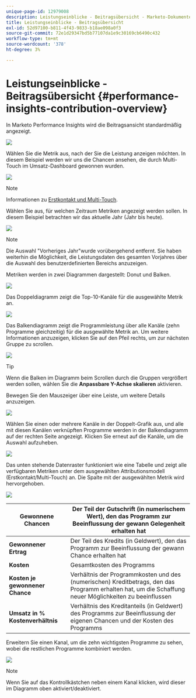 ```yaml
---
unique-page-id: 12979008
description: Leistungseinblicke - Beitragsübersicht - Marketo-Dokumente - Produktdokumentation
title: Leistungseinblicke - Beitragsübersicht
exl-id: 52d97100-b811-4f43-9833-b18ae098a0f3
source-git-commit: 72e1d29347bd5b77107da1e9c30169cb6490c432
workflow-type: tm+mt
source-wordcount: '378'
ht-degree: 3%

---
```


# Leistungseinblicke - Beitragsübersicht {#performance-insights-contribution-overview}

In Marketo Performance Insights wird die Beitragsansicht standardmäßig angezeigt.

![](assets/one-1.png)

Wählen Sie die Metrik aus, nach der Sie die Leistung anzeigen möchten. In diesem Beispiel werden wir uns die Chancen ansehen, die durch Multi-Touch im Umsatz-Dashboard gewonnen wurden.

![](assets/2.png)

>[!NOTE]
>
>Informationen zu [Erstkontakt und Multi-Touch](/help/marketo/product-docs/reporting/revenue-cycle-analytics/revenue-tools/attribution/understanding-attribution.md).

Wählen Sie aus, für welchen Zeitraum Metriken angezeigt werden sollen. In diesem Beispiel betrachten wir das aktuelle Jahr (Jahr bis heute).

![](assets/3-1.png)

>[!NOTE]
>
>Die Auswahl &quot;Vorheriges Jahr&quot;wurde vorübergehend entfernt. Sie haben weiterhin die Möglichkeit, die Leistungsdaten des gesamten Vorjahres über die Auswahl des benutzerdefinierten Bereichs anzuzeigen.

Metriken werden in zwei Diagrammen dargestellt: Donut und Balken.

![](assets/four.png)

Das Doppeldiagramm zeigt die Top-10-Kanäle für die ausgewählte Metrik an.

![](assets/5-1.png)

Das Balkendiagramm zeigt die Programmleistung über alle Kanäle (zehn Programme gleichzeitig) für die ausgewählte Metrik an. Um weitere Informationen anzuzeigen, klicken Sie auf den Pfeil rechts, um zur nächsten Gruppe zu scrollen.

![](assets/six.png)

>[!TIP]
>
>Wenn die Balken im Diagramm beim Scrollen durch die Gruppen vergrößert werden sollen, wählen Sie die **Anpassbare Y-Achse skalieren** aktivieren.

Bewegen Sie den Mauszeiger über eine Leiste, um weitere Details anzuzeigen.

![](assets/seven.png)

Wählen Sie einen oder mehrere Kanäle in der Doppelt-Grafik aus, und alle mit diesen Kanälen verknüpften Programme werden in der Balkendiagramm auf der rechten Seite angezeigt. Klicken Sie erneut auf die Kanäle, um die Auswahl aufzuheben.

![](assets/eight.png)

Das unten stehende Datenraster funktioniert wie eine Tabelle und zeigt alle verfügbaren Metriken unter dem ausgewählten Attributionsmodell (Erstkontakt/Multi-Touch) an. Die Spalte mit der ausgewählten Metrik wird hervorgehoben.

![](assets/9.png)

| **Gewonnene Chancen** | Der Teil der Gutschrift (in numerischem Wert), den das Programm zur Beeinflussung der gewann Gelegenheit erhalten hat |
|---|---|
| **Gewonnener Ertrag** | Der Teil des Kredits (in Geldwert), den das Programm zur Beeinflussung der gewann Chance erhalten hat |
| **Kosten** | Gesamtkosten des Programms |
| **Kosten je gewonnener Chance** | Verhältnis der Programmkosten und des (numerischen) Kreditbetrags, den das Programm erhalten hat, um die Schaffung neuer Möglichkeiten zu beeinflussen |
| **Umsatz in % Kostenverhältnis** | Verhältnis des Kreditanteils (in Geldwert) des Programms zur Beeinflussung der eigenen Chancen und der Kosten des Programms |

Erweitern Sie einen Kanal, um die zehn wichtigsten Programme zu sehen, wobei die restlichen Programme kombiniert werden.

![](assets/10.png)

>[!NOTE]
>
>Wenn Sie auf das Kontrollkästchen neben einem Kanal klicken, wird dieser im Diagramm oben aktiviert/deaktiviert.

